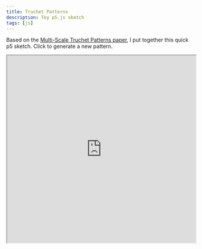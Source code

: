 ```yaml
---
title: Truchet Patterns
description: Toy p5.js sketch
tags: [js]
---
```


Based on the [Multi-Scale Truchet Patterns paper](http://archive.bridgesmathart.org/2018/bridges2018-39.pdf), I put together this quick p5 sketch. Click to generate a new pattern.

<iframe src="https://editor.p5js.org/mcpar-land/full/J3eG8aPa0"
style="width: 100%; height: 500px;"
> </iframe>
